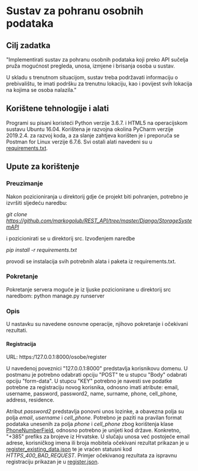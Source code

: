 # Sustav za pohranu osobnih podataka

## Cilj zadatka

"Implementirati sustav za pohranu osobnih podataka koji preko API sučelja pruža mogućnost pregleda, unosa, izmjene i brisanja osoba u sustav.

 U skladu s trenutnom situacijom, sustav treba podržavati informaciju o prebivalištu, te imati podršku za trenutnu lokaciju, kao i povijest svih lokacija na kojima se osoba nalazila."


## Korištene tehnologije i alati

Programi su pisani koristeći Python verzije 3.6.7. i HTML5 na operacijskom sustavu Ubuntu 16.04. Korištena je razvojna okolina PyCharm verzije 2019.2.4. za razvoj koda, a za slanje zahtjeva korišten je i preporuča se Postman for Linux verzije 6.7.6. Svi ostali alati navedeni su u [requirements.txt](https://github.com/markogolub/REST_API/blob/master/Django/StorageSystemAPI/src/requirements.txt).

## Upute za korištenje

### Preuzimanje

Nakon pozicioniranja u direktorij gdje će projekt biti pohranjen, potrebno je izvršiti sljedeću naredbu:

*git clone https://github.com/markogolub/REST_API/tree/master/Django/StorageSystemAPI*

i pozicionirati se u direktorij src. Izvođenjem naredbe

*pip install -r requirements.txt*

provodi se instalacija svih potrebnih alata i paketa iz requirements.txt. 

### Pokretanje

Pokretanje servera moguće je iz ljuske pozicionirane u direktorij src naredbom:
python manage.py runserver

### Opis

U nastavku su navedene osnovne operacije, njihovo pokretanje i očekivani rezultati.

#### Registracija 

URL: https:/127.0.0.1:8000/osobe/register

U navedenoj poveznici "127.0.0.1:8000" predstavlja korisnikovu domenu. U postmanu je potrebno odabrati opciju "POST" te u stupcu "Body" odabrati opciju "form-data". U stupcu "KEY" potrebno je navesti sve podatke potrebne za registraciju novog korisnika, odnosno imati atribute: email, username, password, password2, name, surname, phone, cell_phone, address, residence.

Atribut *password2* predstavlja ponovni unos lozinke, a obavezna polja su polja *email*, *username* i *cell_phone*. Potrebno je paziti na pravilan format podataka unesenih za polja *phone* i *cell_phone* zbog korištenja klase [PhoneNumberField](https://pypi.org/project/django-phonenumber-field/), odnosno potrebno je unijeti kod države. Konkretno, "+385" prefiks za brojeve iz Hrvatske.
U slučaju unosa već postojeće email adrese, korisničkog imena ili broja mobitela očekivani rezultat prikazan je u [register_existing_data.json](https://github.com/markogolub/REST_API/blob/master/Django/StorageSystemAPI/expected_results/register_existing_data.json) te je vraćen statusni kod *HTTPS_400_BAD_REQUEST*. Primjer očekivanog rezultata za ispravnu registraciju prikazan je u [register.json](https://github.com/markogolub/REST_API/blob/master/Django/StorageSystemAPI/expected_results/register.json).



